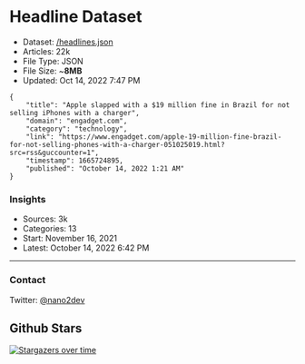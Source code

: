 # Headline Dataset

- Dataset: [/headlines.json](https://raw.githubusercontent.com/fwd/news/master/headlines.json) 
- Articles: 22k
- File Type: JSON
- File Size: ~**8MB**
- Updated: Oct 14, 2022 7:47 PM

```
{
    "title": "Apple slapped with a $19 million fine in Brazil for not selling iPhones with a charger",
    "domain": "engadget.com",
    "category": "technology",
    "link": "https://www.engadget.com/apple-19-million-fine-brazil-for-not-selling-phones-with-a-charger-051025019.html?src=rss&guccounter=1",
    "timestamp": 1665724895,
    "published": "October 14, 2022 1:21 AM"
}
```

### Insights

- Sources: 3k
- Categories: 13
- Start: November 16, 2021
- Latest: October 14, 2022 6:42 PM

---

### Contact 

Twitter: [@nano2dev](https://twitter.com/nano2dev)

## Github Stars

[![Stargazers over time](https://starchart.cc/fwd/news.svg)](https://starchart.cc/fwd/news)
